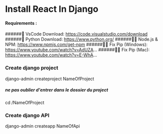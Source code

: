 # Install React In Django

#### Requirements :
######📙 VsCode Download: https://code.visualstudio.com/download
######📘 Python Download: https://www.python.org/
######📘📕 Node.js & NPM: https://www.npmjs.com/get-npm
######📘🔗 Fix Pip (Windows): https://www.youtube.com/watch?v=AdUZA...
######📘🔗 Fix Pip (Mac): https://www.youtube.com/watch?v=E-WhA...

### Create django project
django-admin createproject NameOfProject

##### ne pas oublier d'entrer dans le dossier du project 
cd /NameOfProject

### Create django API
django-admin createapp NameOfApi
